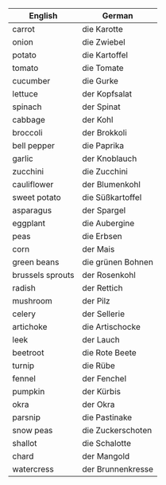 
| English          | German            |
| ---------------- | ----------------- |
| carrot           | die Karotte       |
| onion            | die Zwiebel       |
| potato           | die Kartoffel     |
| tomato           | die Tomate        |
| cucumber         | die Gurke         |
| lettuce          | der Kopfsalat     |
| spinach          | der Spinat        |
| cabbage          | der Kohl          |
| broccoli         | der Brokkoli      |
| bell pepper      | die Paprika       |
| garlic           | der Knoblauch     |
| zucchini         | die Zucchini      |
| cauliflower      | der Blumenkohl    |
| sweet potato     | die Süßkartoffel  |
| asparagus        | der Spargel       |
| eggplant         | die Aubergine     |
| peas             | die Erbsen        |
| corn             | der Mais          |
| green beans      | die grünen Bohnen |
| brussels sprouts | der Rosenkohl     |
| radish           | der Rettich       |
| mushroom         | der Pilz          |
| celery           | der Sellerie      |
| artichoke        | die Artischocke   |
| leek             | der Lauch         |
| beetroot         | die Rote Beete    |
| turnip           | die Rübe          |
| fennel           | der Fenchel       |
| pumpkin          | der Kürbis        |
| okra             | der Okra          |
| parsnip          | die Pastinake     |
| snow peas        | die Zuckerschoten |
| shallot          | die Schalotte     |
| chard            | der Mangold       |
| watercress       | der Brunnenkresse |